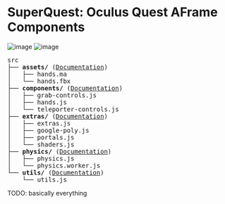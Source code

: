 # SuperQuest: Oculus Quest AFrame Components
![image](https://www.repostatus.org/badges/latest/wip.svg)
![image](https://imgur.com/UQ2pqAd.gif)
<pre>
src       
├── <b>assets/</b> (<a href="/src/assets">Documentation</a>)
│   ├── hands.ma
│   └── hands.fbx
├── <b>components/</b> (<a href="/src/components">Documentation</a>)
│   ├── grab-controls.js
│   ├── hands.js
│   └── teleporter-controls.js
├── <b>extras/</b> (<a href="/src/extras">Documentation</a>)
│   ├── extras.js
│   ├── google-poly.js
│   ├── portals.js
│   └── shaders.js
├── <b>physics/</b> (<a href="/src/physics">Documentation</a>)
│   ├── physics.js
│   └── physics.worker.js
└── <b>utils/</b> (<a href="/src/utils">Documentation</a>)
    └── utils.js
</pre>

TODO: basically everything

